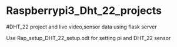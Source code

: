 # Raspberrypi3_Dht_22_projects
#DHT_22 project and live video,sensor data using flask server


Use Rap_setup_DHT_22_setup.odt for setting pi and DHT_22 sensor
